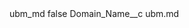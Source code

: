 <?xml version="1.0" encoding="UTF-8"?>
<CustomMetadata xmlns="http://soap.sforce.com/2006/04/metadata" xmlns:xsi="http://www.w3.org/2001/XMLSchema-instance" xmlns:xsd="http://www.w3.org/2001/XMLSchema">
    <label>ubm_md</label>
    <protected>false</protected>
    <values>
        <field>Domain_Name__c</field>
        <value xsi:type="xsd:string">ubm.md</value>
    </values>
</CustomMetadata>
